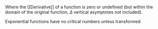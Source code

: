 Where the [[Derivative]] of a function is zero or undefined (but within the domain of the original function, $\Delta$ vertical asymptotes not included).

Exponential functions have no critical numbers unless transformed.